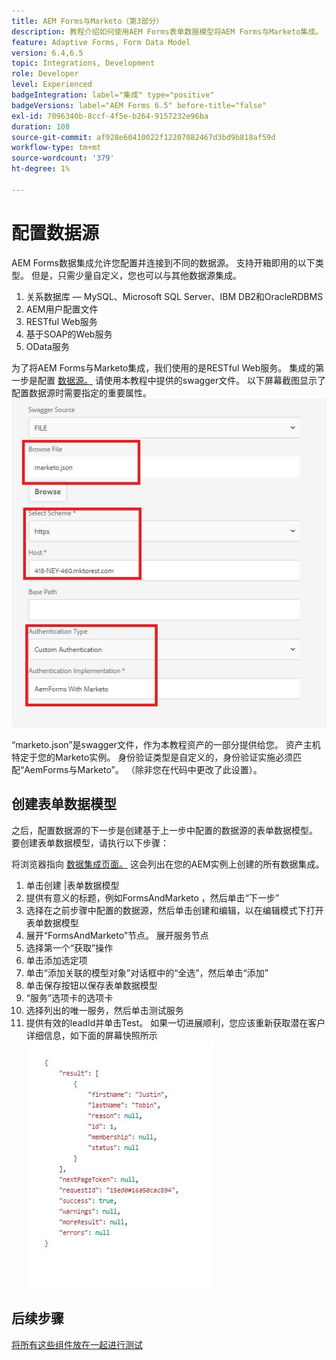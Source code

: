 ```yaml
---
title: AEM Forms与Marketo（第3部分）
description: 教程介绍如何使用AEM Forms表单数据模型将AEM Forms与Marketo集成。
feature: Adaptive Forms, Form Data Model
version: 6.4,6.5
topic: Integrations, Development
role: Developer
level: Experienced
badgeIntegration: label="集成" type="positive"
badgeVersions: label="AEM Forms 6.5" before-title="false"
exl-id: 7096340b-8ccf-4f5e-b264-9157232e96ba
duration: 108
source-git-commit: af928e60410022f12207082467d3bd9b818af59d
workflow-type: tm+mt
source-wordcount: '379'
ht-degree: 1%

---
```


# 配置数据源

AEM Forms数据集成允许您配置并连接到不同的数据源。 支持开箱即用的以下类型。 但是，只需少量自定义，您也可以与其他数据源集成。

1. 关系数据库 — MySQL、Microsoft SQL Server、IBM DB2和OracleRDBMS
1. AEM用户配置文件
1. RESTful Web服务
1. 基于SOAP的Web服务
1. OData服务

为了将AEM Forms与Marketo集成，我们使用的是RESTful Web服务。 集成的第一步是配置 [数据源。](https://helpx.adobe.com/experience-manager/6-4/forms/using/configure-data-sources.html#ConfigureRESTfulwebservices) 请使用本教程中提供的swagger文件。 以下屏幕截图显示了配置数据源时需要指定的重要属性。
![数据源](assets/datasource.jfif)

“marketo.json”是swagger文件，作为本教程资产的一部分提供给您。
资产主机特定于您的Marketo实例。
身份验证类型是自定义的，身份验证实施必须匹配“AemForms与Marketo”。 （除非您在代码中更改了此设置）。

## 创建表单数据模型

之后，配置数据源的下一步是创建基于上一步中配置的数据源的表单数据模型。 要创建表单数据模型，请执行以下步骤：

将浏览器指向 [数据集成页面。](http://localhost:4502/aem/forms.html/content/dam/formsanddocuments-fdm) 这会列出在您的AEM实例上创建的所有数据集成。

1. 单击创建 |表单数据模型
1. 提供有意义的标题，例如FormsAndMarketo ，然后单击“下一步”
1. 选择在之前步骤中配置的数据源，然后单击创建和编辑，以在编辑模式下打开表单数据模型
1. 展开“FormsAndMarketo”节点。 展开服务节点
1. 选择第一个“获取”操作
1. 单击添加选定项
1. 单击“添加关联的模型对象”对话框中的“全选”，然后单击“添加”
1. 单击保存按钮以保存表单数据模型
1. “服务”选项卡的选项卡
1. 选择列出的唯一服务，然后单击测试服务
1. 提供有效的leadId并单击Test。 如果一切进展顺利，您应该重新获取潜在客户详细信息，如下面的屏幕快照所示
   ![testresults](assets/testresults.jfif)

## 后续步骤

[将所有这些组件放在一起进行测试](./part4.md)
